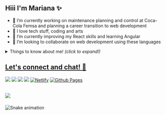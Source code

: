 ## Hiii I'm Mariana :sparkles:

- 🔭 I’m currently working on maintenance planning and control at Coca-Cola Femsa and planning a career transition to web development
- 💜 I love tech stuff, coding and arts
- 🌱 I’m currently improving my React skills and learning Angular
- 👯 I’m looking to collaborate on web development using these languages

 
<details>
  <summary> Things to know about me! <i>(click to expand!)</i> </summary>
  
  <br>

 ### Some stats

<div align="center">
  <a href="https://github.com/mari-cnas">
  <img height="180em" src="https://github-readme-stats.vercel.app/api?username=mari-cnas&show_icons=true&theme=radical&include_all_commits=true&count_private=true"/>
  <img height="180em" src="https://github-readme-stats.vercel.app/api/top-langs/?username=mari-cnas&layout=compact&langs_count=7&theme=radical"/>
</div>
  
### - Languages and Tools I code with

<div style="display: inline_block"><br>
  <img align="center" alt="Rafa-Js" height="30" width="40" src="https://raw.githubusercontent.com/devicons/devicon/master/icons/javascript/javascript-plain.svg">
  <img align="center" alt="Rafa-Ts" height="30" width="40" src="https://raw.githubusercontent.com/devicons/devicon/master/icons/typescript/typescript-plain.svg">
  <img align="center" alt="Rafa-React" height="30" width="40" src="https://raw.githubusercontent.com/devicons/devicon/master/icons/react/react-original.svg">
  <img align="center" alt="Rafa-HTML" height="30" width="40" src="https://raw.githubusercontent.com/devicons/devicon/master/icons/html5/html5-original.svg">
  <img align="center" alt="Rafa-CSS" height="30" width="40" src="https://raw.githubusercontent.com/devicons/devicon/master/icons/css3/css3-original.svg"> 
  <img align="center" alt="Rafa-CSS" height="30" width="40" src="https://raw.githubusercontent.com/devicons/devicon/master/icons/bootstrap/bootstrap-original.svg"> 
  <img align="center" alt="Rafa-CSS" height="30" width="40" src="https://raw.githubusercontent.com/devicons/devicon/master/icons/figma/figma-plain.svg"> 
 <img align="center" alt="Rafa-CSS" height="30" width="40" src="https://raw.githubusercontent.com/devicons/devicon/master/icons/github/github-original.svg"> 
 <img align="center" alt="Rafa-CSS" height="30" width="40" src="https://raw.githubusercontent.com/devicons/devicon/master/icons/materialui/materialui-original.svg"> 
 <img align="center" alt="Rafa-CSS" height="30" width="40" src="https://raw.githubusercontent.com/devicons/devicon/master/icons/vscode/vscode-plain.svg"> 
 <img align="center" alt="Rafa-CSS" height="30" width="40" src="https://raw.githubusercontent.com/devicons/devicon/master/icons/yarn/yarn-original.svg"> 
<div> 

---

</details>

## Let's connect and chat! :incoming_envelope: </i>

 
  <a href="https://www.youtube.com/channel/UChK1a6b2jbgfTl1z2OGuoCg" target="_blank"><img src="https://img.shields.io/badge/YouTube-FF0000?style=for-the-badge&logo=youtube&logoColor=white" target="_blank"></a>
  <a href="https://instagram.com/mari_cnas" target="_blank"><img src="https://img.shields.io/badge/-Instagram-%23E4405F?style=for-the-badge&logo=instagram&logoColor=white" target="_blank"></a>
  <a href = "mailto:contatemariana@gmail.com"><img src="https://img.shields.io/badge/-Gmail-%23333?style=for-the-badge&logo=gmail&logoColor=white" target="_blank"></a>
  <a href="https://www.linkedin.com/in/marianacnascimento/" target="_blank"><img src="https://img.shields.io/badge/-LinkedIn-%230077B5?style=for-the-badge&logo=linkedin&logoColor=white" target="_blank"></a> 
 <a href="https://marianacarvalho.netlify.app/" target="_blank">![Netlify](https://img.shields.io/badge/netlify-%23000000.svg?style=for-the-badge&logo=netlify&logoColor=#00C7B7)</a> 
  <a href="https://mari-cnas.github.io/" target="_blank">![Github Pages](https://img.shields.io/badge/github%20pages-121013?style=for-the-badge&logo=github&logoColor=white)</a> 
  
 
 
  ![](https://komarev.com/ghpvc/?username=mari-cnas&color=blueviolet)
  ---
   ![Snake animation](https://github.com/mari-cnas/mari-cnas/blob/output/github-contribution-grid-snake.svg)
